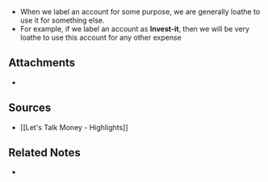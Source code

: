 - When we label an account for some purpose, we are generally loathe to use it for something else.
- For example, if we label an account as **Invest-it**, then we will be very loathe to use this account for any other expense

## Attachments
- 

## Sources
- [[Let's Talk Money - Highlights]]

## Related Notes
- 